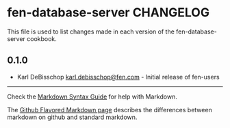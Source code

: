 fen-database-server CHANGELOG
=============================

This file is used to list changes made in each version of the fen-database-server cookbook.

0.1.0
-----
- Karl DeBisschop <karl.debisschop@fen.com> - Initial release of fen-users

- - -
Check the [Markdown Syntax Guide](http://daringfireball.net/projects/markdown/syntax) for help with Markdown.

The [Github Flavored Markdown page](http://github.github.com/github-flavored-markdown/) describes the differences between markdown on github and standard markdown.
